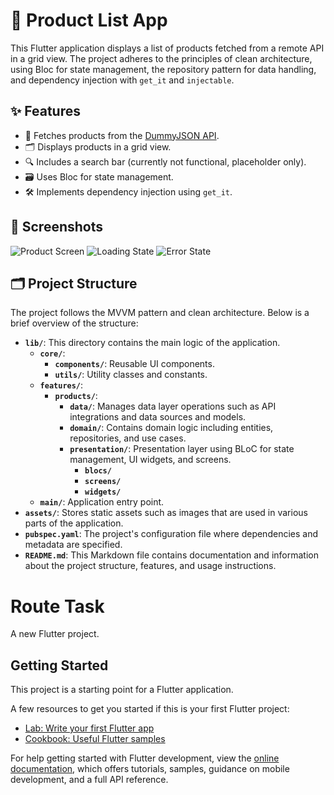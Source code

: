 # 🛒 Product List App

This Flutter application displays a list of products fetched from a remote API in a grid view. The project adheres to the principles of clean architecture, using Bloc for state management, the repository pattern for data handling, and dependency injection with `get_it` and `injectable`.

## ✨ Features

- 📡 Fetches products from the [DummyJSON API](https://dummyjson.com/products).
- 🗂️ Displays products in a grid view.
- 🔍 Includes a search bar (currently not functional, placeholder only).
- 🗃️ Uses Bloc for state management.
- 🛠️ Implements dependency injection using `get_it`.

## 📸 Screenshots

![Product Screen](screenshots/product_screen.png)
![Loading State](screenshots/loading_state.png)
![Error State](screenshots/error_state.png)

## 🗂️ Project Structure

The project follows the MVVM pattern and clean architecture. Below is a brief overview of the structure:
- **`lib/`**: This directory contains the main logic of the application.
  - **`core/`**: 
    - **`components/`**: Reusable UI components.
    - **`utils/`**: Utility classes and constants.
  - **`features/`**:
    - **`products/`**: 
       - **`data/`**: Manages data layer operations such as API integrations and data sources and models.
       - **`domain/`**: Contains domain logic including entities, repositories, and use cases.
       - **`presentation/`**: Presentation layer using BLoC for state management, UI widgets, and screens.
          - **`blocs/`**
          - **`screens/`**
          - **`widgets/`**     
  - **`main/`**: Application entry point.
- **`assets/`**: Stores static assets such as images that are used in various parts of the application.
- **`pubspec.yaml`**: The project's configuration file where dependencies and metadata are specified.
- **`README.md`**: This Markdown file contains documentation and information about the project structure, features, and usage instructions.


# Route Task

A new Flutter project.

## Getting Started

This project is a starting point for a Flutter application.

A few resources to get you started if this is your first Flutter project:

- [Lab: Write your first Flutter app](https://docs.flutter.dev/get-started/codelab)
- [Cookbook: Useful Flutter samples](https://docs.flutter.dev/cookbook)

For help getting started with Flutter development, view the
[online documentation](https://docs.flutter.dev/), which offers tutorials,
samples, guidance on mobile development, and a full API reference.
